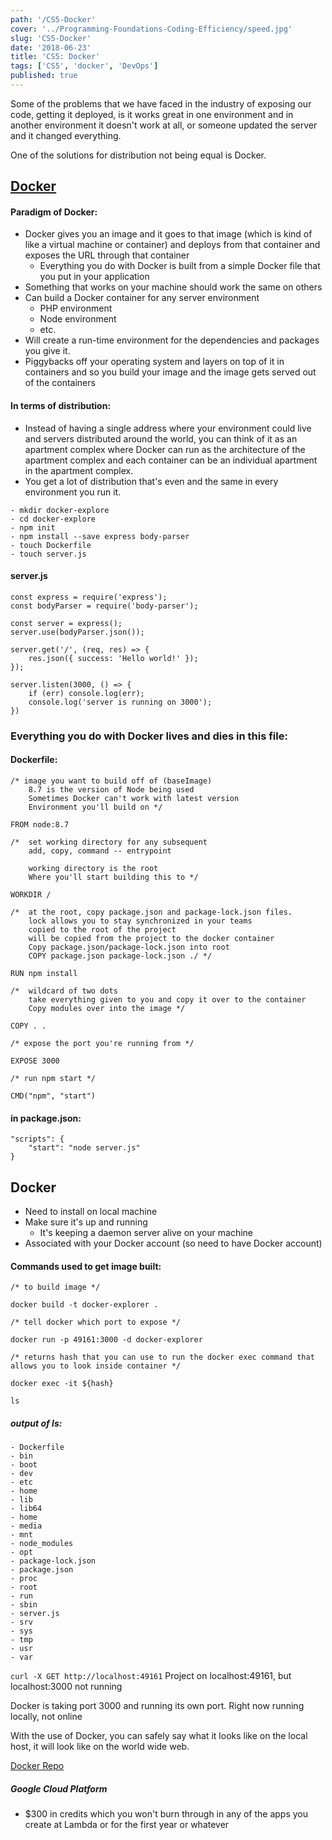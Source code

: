 ```yaml
---
path: '/CS5-Docker'
cover: '../Programming-Foundations-Coding-Efficiency/speed.jpg'
slug: 'CS5-Docker'
date: '2018-06-23'
title: 'CS5: Docker'
tags: ['CS5', 'docker', 'DevOps']
published: true
---
```


Some of the problems that we have faced in the industry of exposing our code, getting it deployed, is it works great in one environment and in another environment it doesn't work at all, or someone updated the server and it changed everything.

One of the solutions for distribution not being equal is Docker.

## [Docker](https://docs.docker.com/)

#### Paradigm of Docker:

- Docker gives you an image and it goes to that image (which is kind of like a virtual machine or container) and deploys from that container and exposes the URL through that container
  - Everything you do with Docker is built from a simple Docker file that you put in your application
- Something that works on your machine should work the same on others
- Can build a Docker container for any server environment
  - PHP environment
  - Node environment
  - etc.
- Will create a run-time environment for the dependencies and packages you give it.
- Piggybacks off your operating system and layers on top of it in containers and so you build your image and the image gets served out of the containers

#### In terms of distribution:

- Instead of having a single address where your environment could live and servers distributed around the world, you can think of it as an apartment complex where Docker can run as the architecture of the apartment complex and each container can be an individual apartment in the apartment complex.
- You get a lot of distribution that's even and the same in every environment you run it.

```
- mkdir docker-explore
- cd docker-explore
- npm init
- npm install --save express body-parser
- touch Dockerfile
- touch server.js
```

#### server.js

```
const express = require('express');
const bodyParser = require('body-parser');

const server = express();
server.use(bodyParser.json());

server.get('/', (req, res) => {
    res.json({ success: 'Hello world!' });
});

server.listen(3000, () => {
    if (err) console.log(err);
    console.log('server is running on 3000');
})
```

### Everything you do with Docker lives and dies in this file:

#### Dockerfile:

```
/* image you want to build off of (baseImage)
    8.7 is the version of Node being used
    Sometimes Docker can't work with latest version
    Environment you'll build on */

FROM node:8.7

/*  set working directory for any subsequent
    add, copy, command -- entrypoint

    working directory is the root
    Where you'll start building this to */

WORKDIR /

/*  at the root, copy package.json and package-lock.json files.
    lock allows you to stay synchronized in your teams
    copied to the root of the project
    will be copied from the project to the docker container
    Copy package.json/package-lock.json into root
    COPY package.json package-lock.json ./ */

RUN npm install

/*  wildcard of two dots
    take everything given to you and copy it over to the container
    Copy modules over into the image */

COPY . .

/* expose the port you're running from */

EXPOSE 3000

/* run npm start */

CMD("npm", "start")
```

#### in package.json:

```
"scripts": {
    "start": "node server.js"
}
```

## Docker

- Need to install on local machine
- Make sure it's up and running
  - It's keeping a daemon server alive on your machine
- Associated with your Docker account (so need to have Docker account)

#### Commands used to get image built:

```
/* to build image */

docker build -t docker-explorer .

/* tell docker which port to expose */

docker run -p 49161:3000 -d docker-explorer

/* returns hash that you can use to run the docker exec command that allows you to look inside container */

docker exec -it ${hash}

ls
```

##### output of ls:

```
- Dockerfile
- bin
- boot
- dev
- etc
- home
- lib
- lib64
- home
- media
- mnt
- node_modules
- opt
- package-lock.json
- package.json
- proc
- root
- run
- sbin
- server.js
- srv
- sys
- tmp
- usr
- var
```

`curl -X GET http://localhost:49161`
Project on localhost:49161, but localhost:3000 not running

Docker is taking port 3000 and running its own port.
Right now running locally, not online

With the use of Docker, you can safely say what it looks like on the local host, it will look like on the world wide web.

[Docker Repo](https://github.com/LambdaSchool/DevOps-Deployment-Mini)

##### Google Cloud Platform

- \$300 in credits which you won't burn through in any of the apps you create at Lambda or for the first year or whatever
